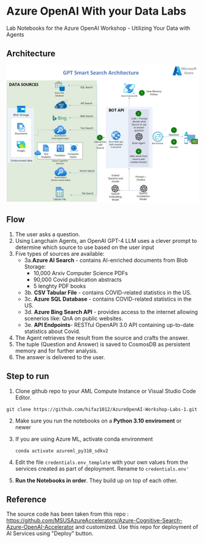 # Azure OpenAI With your Data Labs

Lab Notebooks for the Azure OpenAI Workshop - Utilizing Your Data with Agents

## Architecture
![alt text](./images/image.png)

## Flow
1. The user asks a question.
2. Using Langchain Agents, an OpenAI GPT-4 LLM uses a clever prompt to determine which source to use based on the user input
3. Five types of sources are available:
   * 3a.**Azure AI Search** - contains AI-enriched documents from Blob Storage:
       - 10,000 Arxiv Computer Science PDFs  
       - 90,000 Covid publication abstracts
       - 5 lenghty PDF books
    * 3b. **CSV Tabular File** - contains COVID-related statistics in the US.
    * 3c. **Azure SQL Database** - contains COVID-related statistics in the US.
    * 3d. **Azure Bing Search API** - provides access to the internet allowing scenerios like: QnA on public websites.
    * 3e. **API Endpoints**- RESTful OpenAPI 3.0 API containing up-to-date statistics about Covid.
4. The Agent retrieves the result from the source and crafts the answer.
5. The tuple (Question and Answer) is saved to CosmosDB as persistent memory and for further analysis.
6. The answer is delivered to the user.

## Step to run
1. Clone github repo to your AML Compute Instance or Visual Studio Code Editor.
 ```
git clone https://github.com/hifaz1012/AzureOpenAI-Workshop-Labs-1.git
 ```

2. Make sure you run the notebooks on a **Python 3.10 enviroment** or newer

3. If you are using Azure ML, activate conda environment
    ```
    conda activate azureml_py310_sdkv2
    ```

4. Edit the file `credentials.env_template` with your own values from the services created as part of deployment. Rename to `credentials.env'`
   
5. **Run the Notebooks in order**. They build up on top of each other.

## Reference
The source code has been taken from this repo : https://github.com/MSUSAzureAccelerators/Azure-Cognitive-Search-Azure-OpenAI-Accelerator and customized. Use this repo for deployment of AI Services using "Deploy" button.